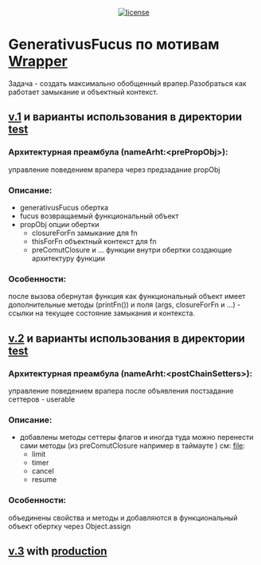 <div align="center">

[![license](https://img.shields.io/badge/license-MIT-blue.svg)](https://github.com/legioner9/GenerativusFucus/blob/master/LICENSE)
</div>

# GenerativusFucus по мотивам [Wrapper](https://github.com/HowProgrammingWorks/Wrapper)
Задача - создать максимально обобщенный врапер.Разобраться как работает замыкание и объектный контекст.
## [v.1](node_modules/v.1/index.js) и варианты использования в директории [test](node_modules/v.1/test)
### Архитектурная преамбула (nameArht:\<prePropObj>):
управление поведением врапера через предзадание propObj 
### Описание:
- generativusFucus обертка
- fucus возвращаемый функциональный объект
- propObj опции обертки
  - closureForFn замыкание для fn
  - thisForFn объектный контекст для fn
  - preComutClosure и ... функции внутри обертки создающие архитектуру функции
### Особенности:
после вызова обернутая функция как функциональный объект имеет дополнительные методы (printFn()) и поля (args, closureForFn и ...) - ссылки на текущее состояние замыкания и контекста.
## [v.2](node_modules/v.2/index.js) и варианты использования в директории [test](node_modules/v.2/test)
### Архитектурная преамбула (nameArht:\<postChainSetters>):
управление поведением врапера после объявления постзадание сеттеров - userable
### Описание:
- добавлены методы сеттеры флагов и иногда туда можно перенести сами методы (из preComutClosure например в таймауте ) см: [file](node_modules/v.2/test/counterLimit_assign_t_l_c_r_4.js):
  - limit
  - timer
  - cancel
  - resume
### Особенности:
объединены свойства и методы и добавляются в функциональный объект обертку через Object.assign
## [v.3](node_modules/v.1/index.js) with [production](node_modules/v.3/production)
